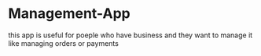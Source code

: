 # Management-App
this app is useful for poeple who have business and they want to manage it like managing orders or payments 
